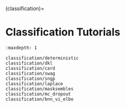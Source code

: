 (classification)=

# Classification Tutorials

```{toctree}
:maxdepth: 1

classification/deterministic
classification/dkl
classification/card
classification/swag
classification/sngp
classification/laplace
classification/masksembles
classification/mc_dropout
classification/bnn_vi_elbo
```